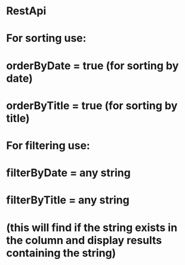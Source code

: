 # RestApi

# For sorting use:
# orderByDate = true (for sorting by date)
# orderByTitle = true (for sorting by title)

# For filtering use:
# filterByDate = any string 
# filterByTitle = any string
# (this will find if the string exists in the column and display results containing the string)
